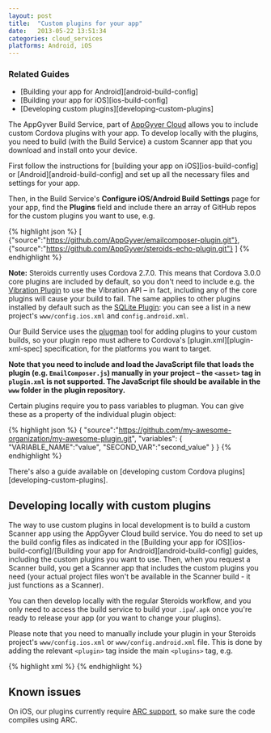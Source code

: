 ```yaml
---
layout: post
title:  "Custom plugins for your app"
date:   2013-05-22 13:51:34
categories: cloud_services
platforms: Android, iOS
---
```


### Related Guides
* [Building your app for Android][android-build-config]
* [Building your app for iOS][ios-build-config]
* [Developing custom plugins][developing-custom-plugins]

The AppGyver Build Service, part of [AppGyver Cloud](http://cloud.appgyver.com) allows you to include custom Cordova plugins with your app. To develop locally with the plugins, you need to build (with the Build Service) a custom Scanner app that you download and install onto your device.

First follow the instructions for [building your app on iOS][ios-build-config] or [Android][android-build-config] and set up all the necessary files and settings for your app.

Then, in the Build Service's **Configure iOS/Android Build Settings** page for your app, find the **Plugins** field and include there an array of GitHub repos for the custom plugins you want to use, e.g.

{% highlight json %}
[
  {"source":"https://github.com/AppGyver/emailcomposer-plugin.git"},
  {"source":"https://github.com/AppGyver/steroids-echo-plugin.git"}
]
{% endhighlight %}

**Note:** Steroids currently uses Cordova 2.7.0. This means that Cordova 3.0.0 core plugins are included by default, so you don't need to include e.g. the [Vibration Plugin](https://github.com/apache/cordova-plugin-vibration) to use the Vibration API – in fact, including any of the core plugins will cause your build to fail. The same applies to other plugins installed by default such as the [SQLite Plugin](https://github.com/lite4cordova/Cordova-SQLitePlugin): you can see a list in a new project's `www/config.ios.xml` and `config.android.xml`.

Our Build Service uses the [plugman](https://github.com/apache/cordova-plugman) tool for adding plugins to your custom builds, so your plugin repo must adhere to Cordova's [plugin.xml][plugin-xml-spec] specification, for the platforms you want to target.

**Note that you need to include and load the JavaScript file that loads the plugin (e.g. `EmailComposer.js`) manually in your project – the `<asset>` tag in `plugin.xml` is not supported. The JavaScript file should be available in the `www` folder in the plugin repository.**

Certain plugins require you to pass variables to plugman. You can give these as a property of the individual plugin object:

{% highlight json %}
{
  "source":"https://github.com/my-awesome-organization/my-awesome-plugin.git",
  "variables": {
    "VARIABLE_NAME":"value",
    "SECOND_VAR":"second_value"
  }
}
{% endhighlight %}

There's also a guide available on [developing custom Cordova plugins][developing-custom-plugins].

## Developing locally with custom plugins

The way to use custom plugins in local development is to build a custom Scanner app using the AppGyver Cloud build service. You do need to set up the build config files as indicated in the [Building your app for iOS][ios-build-config]/[Building your app for Android][android-build-config] guides, including the custom plugins you want to use. Then, when you request a Scanner build, you get a Scanner app that includes the custom plugins you need (your actual project files won't be available in the Scanner build - it just functions as a Scanner).

You can then develop locally with the regular Steroids workflow, and you only need to access the build service to build your `.ipa`/`.apk` once you're ready to release your app (or you want to change your plugins).

Please note that you need to manually include your plugin in your Steroids project's `www/config.ios.xml` or `www/config.android.xml` file. This is done by adding the relevant `<plugin>` tag inside the main `<plugins>` tag, e.g.

{% highlight xml %}
<plugins>
  <plugin name="Echo" value="com.appgyver.plugin.Echo" />
</plugins>
{% endhighlight %}

## Known issues

On iOS, our plugins currently require [ARC support](https://developer.apple.com/library/ios/releasenotes/ObjectiveC/RN-TransitioningToARC/Introduction/Introduction.html), so make sure the code compiles using ARC.
